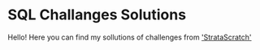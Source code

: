 # SQL Challanges Solutions

Hello! Here you can find my sollutions of challenges from ['StrataScratch'](https://platform.stratascratch.com/)

